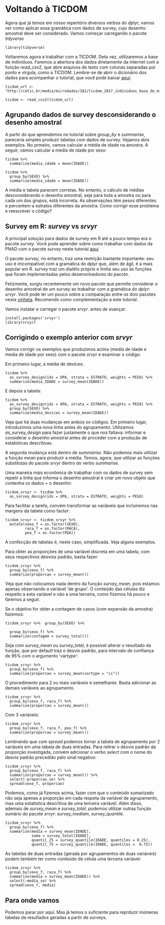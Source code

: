 # Voltando à TICDOM

Agora que já temos em nosso repertório diversos verbos do _dplyr_, vamos ver como aplicar essa gramática com dados de survey, cujo desenho amostral deve ser considerado. Vamos começar carregando o pacote _tidyverse_

```{r}
library(tidyverse)
```

Voltaremos agora a trabalhar com a TICDOM. Deta vez, utilizaremos a base de indivíduos. Faremos a abertura dos dados diretamente da internet com a função _read\_csv2_, que abre arquivos de texto com colunas separadas por ponto e vírgula, como a TICDOM. Lembre-se de abrir o dicionário dos dados para acompanhar o tutorial, que você pode baixar [aqui](http://cetic.br/media/microdados/154/ticdom_2017_domicilios_dicionario_de_variaveis_v1.1.xlsx):

```{r}
ticdom_url <- "http://cetic.br/media/microdados/181/ticdom_2017_individuos_base_de_microdados_v1.3.csv"

ticdom <- read_csv2(ticdom_url)
```

## Agrupando dados de survey desconsiderando o desenho amostral

A partir do que aprendemos no tutorial sobre _group\_by_ e _summarise_, pareceria simples produzir tabelas com dados de survey. Vejamos dois exemplos. No prmeiro, vamos calcular a média de idade na amostra. A seguir, vamos calcular a média de idade por sexo:

```{r}
ticdom %>%
  summarise(media_idade = mean(IDADE))
```

```{r}
ticdom %>%
  group_by(SEXO) %>% 
  summarise(media_idade = mean(IDADE))
```

A média e tabela parecem corretas. No entanto, o cálculo de médias desconsiderando o desenho amostral, seja para toda a amostra ou para cada um dos grupos, está incorreta. As observações têm pesos diferentes e percentem a estratos diferentes da amostra. Como corrigir esse problema e reescrever o código?

## Survey em R: _survey_ vs _srvyr_

A principal solução para dados de survey em R até a pouco tempo era o pacote _survey_. Você pode aprender sobre como trabalhar com dados da PNAD com o pacote _survey_ neste tutorial [aqui](https://github.com/leobarone/cebrap_lab_cetic_programacao_r/blob/master/tutorials/tutorial09.md)

O pacote _survey_, no entanto, traz uma restrição bastante importante: seu uso é imcompatível com a gramática do _dplyr_ que, além de ágil, é a mais popular em R. _survey_ traz um dialéto próprio e limita seu uso às funções que foram implementadas pelos desenvolvedores do pacote.

Felizmente, surgiu recentemente um novo pacote que permite considerar o desenho amostral de um survey ao trabalhar com a gramática do _dplyr_: _srvyr_. Você pode ler um pouco sobre a comparação entre os dois pacotes nesta [vinheta](https://cran.r-project.org/web/packages/srvyr/vignettes/srvyr-vs-survey.html). Recomendo como complementação a este tutorial.

Vamos instalar e carregar o pacote _srvyr_. antes de avançar:

```{r}
install.packages('srvyr')
library(srvyr)
```


## Corrigindo o exemplo anterior com _srvyr_

Vamos corrigir os exemplos que produzimos acima (media de idade e media de idade por sexo) com o pacote _srvyr_ e examinar o código:

Em primeiro lugar, a média de devices:

```{r}
ticdom %>%
  as_survey_design(ids = UPA, strata = ESTRATO, weights = PESO) %>% 
  summarise(media_IDADE = survey_mean(IDADE))
```

E depois a tabela:

```{r}
ticdom %>%
  as_survey_design(ids = UPA, strata = ESTRATO, weights = PESO) %>% 
  group_by(SEXO) %>% 
  summarise(media_devices = survey_mean(IDADE))
```

Veja que há duas mudanças em ambos os códigos. Em primeiro lugar, introduzimos uma nova linha antes do agrupamento. Utilizamos _as\_survey\_design_ para fazer justamente o que nos faltava: informar e considerar o desenho amostral antes de proceder com a produção de estatísticas descritivas.

A segunda mudança está dentro de _summarise_. Não podemos mais utilizar a função _mean_ para produzir a média. Temos, agora, que utilizar as funções substitutas do pacote  _srvyr_ dentro do verbo _summarise_.

Uma maneira mais econômica de trabalhar com os dados de survey sem repetir a linha que informa o desenho amostral é criar um novo objeto que contenha os dados + o desenho:

```{r}
ticdom_srvyr <- ticdom %>%
  as_survey_design(ids = UPA, strata = ESTRATO, weights = PESO)
```

Para facilitar a tarefa, convém transformar as variáveis que incluíremos nas margens da tabela como factor:

```{r}
ticdom_srvyr <- ticdom_srvyr %>%
  mutate(sexo_f = as.factor(SEXO),
         raca_f = as.factor(RACA),
         pea_f = as.factor(PEA))
```


A confecção de tabelas é, neste caso, simplificada. Veja alguns exemplos.

Para obter as proporções de uma variável discreta em uma tabela, com seus respectivos desvios padrão, basta fazer:

```{r}
ticdom_srvyr %>%
  group_by(sexo_f) %>%
  summarize(proporcao = survey_mean())
```

Veja que não colocamos nada dentro da função _survey\_mean_, pois estamos apenas observando a variável 'de grupo'. O conteúdo das células diz respeito a esta variável e não a uma terceira, como fizemos há pouco e faremos a seguir.

Se o objetivo for obter a contagem de casos (com expansão da amostra) fazemos:

```{r}
ticdom_srvyr %>%  group_by(SEXO) %>%

  group_by(sexo_f) %>%
  summarize(contagem = survey_total())
```

Seja com _survey\_mean_ ou _survey\_total_, é possível alterar o resultado da função, que por default traz o desvio padrão, para intervalo de confiança de 95% com o argumento 'vartype':

```{r}
ticdom_srvyr %>%
  group_by(sexo_f) %>%
  summarize(proporcao = survey_mean(vartype = "ci"))
```

O procedimento para 2 ou mais variáveis é semelhante. Basta adicionar as demais variáveis ao agrupamento.

```{r}
ticdom_srvyr %>%
  group_by(sexo_f, raca_f) %>%
  summarize(proporcao = survey_mean())
```

Com 3 variáveis:

```{r}
ticdom_srvyr %>%
  group_by(sexo_f, raca_f, pea_f) %>%
  summarize(proporcao = survey_mean())
```

Lembrando que com _spread_ podemos tornar a tabela de agrupamento por 2 variáveis em uma tabela de duas entradas. Para retirar o desvio padrão da proporção investigada, convém adicionar o verbo _select_ com o nome do desvio padrão precedido pelo sinal negativo:

```{r}
ticdom_srvyr %>%
  group_by(sexo_f, raca_f) %>%
  summarize(proporcao = survey_mean()) %>%
  select(-proporcao_se) %>% 
  spread(sexo_f, proporcao)
```

Podemos, como já fizemos acima, fazer com que o conteúdo sumarizado não seja apenas a proporção em cada respota da variável de agrupamento, mas uma estatística descritiva de uma terceira variável.  Além disso, ademais de _survey\_mean_ e _survey\_total_, podemos utilizar outras função sumário do pacote _srvyr_: _survey\_mediam_, _survey\_quantile_.

```{r}
ticdom_srvyr %>%  
  group_by(sexo_f) %>% 
  summarise(media = survey_mean(IDADE),
            soma = survey_total(IDADE),
            quantil_25 = survey_quantile(IDADE, quantiles = 0.25),
            quantil_75 = survey_quantile(IDADE, quantiles =  0.75))
```

As tabelas de duas entradas (gerada por agrupamentos de duas variáveis) podem também ter como conteúdo de célula uma terceira variável:

```{r}
ticdom_srvyr %>%
  group_by(sexo_f, raca_f) %>% 
  summarise(media = survey_mean(IDADE)) %>%
  select(-media_se) %>% 
  spread(sexo_f, media)
```

## Para onde vamos

Podemos parar por aqui. Mas já temos o suficiente para reprduzir inúmeras tabelas de resultados geradas a partir de surveys.